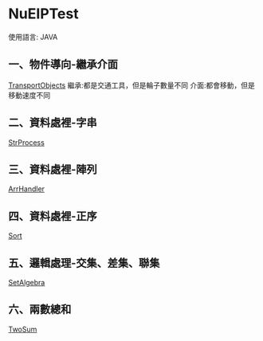 # NuEIPTest
使用語言: JAVA

## 一、物件導向-繼承介面
[TransportObjects](https://github.com/gn01868184/NuEIPTest/blob/main/src/nueip/java/winnie/TransportObjects.java)
繼承:都是交通工具，但是輪子數量不同
介面:都會移動，但是移動速度不同

## 二、資料處裡-字串
[StrProcess](https://github.com/gn01868184/NuEIPTest/blob/main/src/nueip/java/winnie/StrProcess.java)

## 三、資料處裡-陣列
[ArrHandler](https://github.com/gn01868184/NuEIPTest/blob/main/src/nueip/java/winnie/ArrHandler.java)

## 四、資料處裡-正序
[Sort](https://github.com/gn01868184/NuEIPTest/blob/main/src/nueip/java/winnie/Sort.java)

## 五、邏輯處理-交集、差集、聯集
[SetAlgebra](https://github.com/gn01868184/NuEIPTest/blob/main/src/nueip/java/winnie/SetAlgebra.java)

## 六、兩數總和
[TwoSum](https://github.com/gn01868184/NuEIPTest/blob/main/src/nueip/java/winnie/TwoSum.java)
